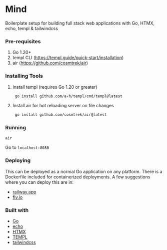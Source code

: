 # Mind

Boilerplate setup for building full stack web applications with Go, HTMX, echo, templ & tailwindcss

### Pre-requisites

1. Go 1.20+
2. templ CLI (https://templ.guide/quick-start/installation)
3. air (https://github.com/cosmtrek/air)

### Installing Tools

1. Install templ (requires Go 1.20 or greater)
   ```sh
    go install github.com/a-h/templ/cmd/templ@latest
   ```
2. Install air for hot reloading server on file changes
   ```sh
    go install github.com/cosmtrek/air@latest
   ```

### Running

```sh
air
```

Go to `localhost:8080`

### Deploying

This can be deployed as a normal Go application on any platform. There is a Dockerfile included for containerized deployments.
A few suggestions where you can deploy this are in:

- [railway.app](https://railway.app/)
- [fly.io](https://fly.io/)

### Built with

- [Go](https://go.dev/)
- [echo](https://echo.labstack.com/)
- [HTMX](https://htmx.org/)
- [TEMPL](https://templ.guide/)
- [tailwindcss](https://tailwindcss.com/)
